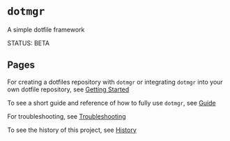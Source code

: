 # `dotmgr`

A simple dotfile framework

STATUS: BETA

## Pages

For creating a dotfiles repository with `dotmgr` or integrating `dotmgr` into your own dotfile repository, see [Getting Started](docs/getting-started.md)

To see a short guide and reference of how to fully use `dotmgr`, see [Guide](docs/guide.md)

For troubleshooting, see [Troubleshooting](docs/troubleshooting.md)

To see the history of this project, see [History](docs/history.md)

